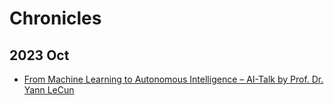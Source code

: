 # Chronicles

## 2023 Oct
* [From Machine Learning to Autonomous Intelligence – AI-Talk by Prof. Dr. Yann LeCun](https://www.youtube.com/watch?v=pd0JmT6rYcI)
